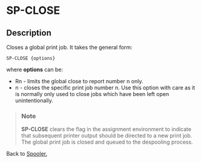 # SP-CLOSE

<PageHeader />

## Description

Closes a global print job. It takes the general form:

```
SP-CLOSE {options}
```

where **options** can be:

- Rn - limits the global close to report number n only.
- n - closes the specific print job number n. Use this option with care as it is normally only used to close jobs
which have been left open unintentionally.

> ### Note
>
> **SP-CLOSE** clears the flag in the assignment environment to indicate that subsequent printer output should be directed to a new print job. The global print job is closed and queued to the despooling process.

Back to [Spooler.](./../jbase-spooler)

<PageFooter />
